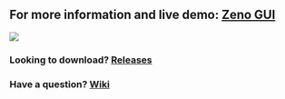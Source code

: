 ## For more information and live demo: [Zeno GUI](https://zenocrypto.com)
![](https://zenocrypto.com/img/macbook-pro.png)
### Looking to download? [Releases](https://github.com/zenocrypto/zeno-gui/releases)
### Have a question? [Wiki](https://github.com/zenocrypto/zeno-gui/wiki)
